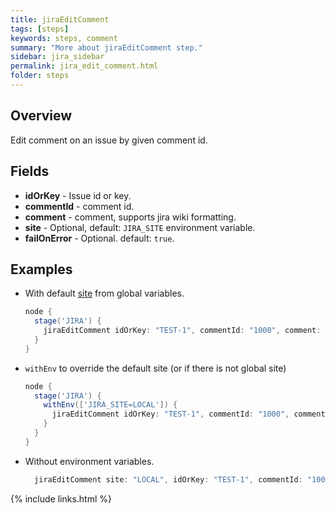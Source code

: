 ```yaml
---
title: jiraEditComment
tags: [steps]
keywords: steps, comment
summary: "More about jiraEditComment step."
sidebar: jira_sidebar
permalink: jira_edit_comment.html
folder: steps
---
```

## Overview

Edit comment on an issue by given comment id.

## Fields

* **idOrKey** - Issue id or key.
* **commentId** - comment id.
* **comment** - comment, supports jira wiki formatting.
* **site** - Optional, default: `JIRA_SITE` environment variable.
* **failOnError** - Optional. default: `true`.

## Examples

* With default [site](config#environment-variables) from global variables.

  ```groovy
  node {
    stage('JIRA') {
      jiraEditComment idOrKey: "TEST-1", commentId: "1000", comment: "test comment"
    }
  }
  ```
* `withEnv` to override the default site (or if there is not global site)

  ```groovy
  node {
    stage('JIRA') {
      withEnv(['JIRA_SITE=LOCAL']) {
        jiraEditComment idOrKey: "TEST-1", commentId: "1000", comment: "test comment"
      }
    }
  }
  ```
* Without environment variables.

  ```groovy
    jiraEditComment site: "LOCAL", idOrKey: "TEST-1", commentId: "1000", comment: "test comment"
  ```

{% include links.html %}
